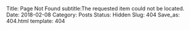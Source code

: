 Title: Page Not Found
subtitle:The requested item could not be located. 
Date: 2018-02-08
Category: Posts
Status: Hidden
Slug: 404
Save_as: 404.html
template: 404
